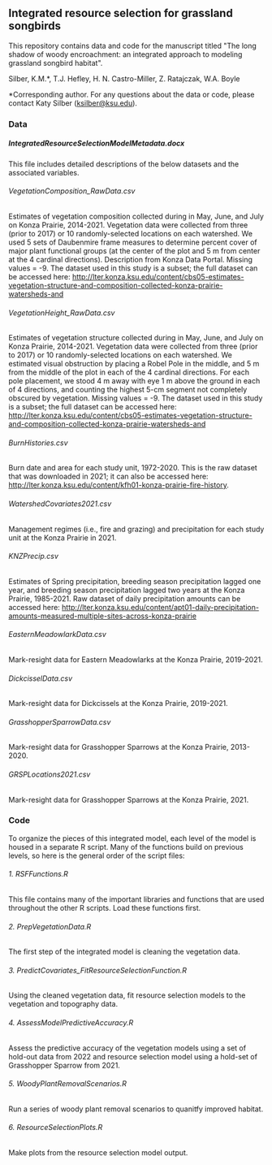 ## Integrated resource selection for grassland songbirds
This repository contains data and code for the manuscript titled "The long shadow of woody encroachment: an integrated approach to modeling grassland songbird habitat".

Silber, K.M.*, T.J. Hefley, H. N. Castro-Miller, Z. Ratajczak, W.A. Boyle 

*Corresponding author. For any questions about the data or code, please contact Katy Silber (ksilber@ksu.edu).


### Data

##### IntegratedResourceSelectionModelMetadata.docx
This file includes detailed descriptions of the below datasets and the associated variables.

###### VegetationComposition_RawData.csv
Estimates of vegetation composition collected during in May, June, and July on Konza Prairie, 2014-2021. Vegetation data were collected from three (prior to 2017) or 10 randomly-selected locations on each watershed. We used 5 sets of Daubenmire frame measures to determine percent cover of major plant functional groups (at the center of the plot and 5 m from center at the 4 cardinal directions). Description from Konza Data Portal. Missing values = -9. The dataset used in this study is a subset; the full dataset can be accessed here: http://lter.konza.ksu.edu/content/cbs05-estimates-vegetation-structure-and-composition-collected-konza-prairie-watersheds-and
###### VegetationHeight_RawData.csv
Estimates of vegetation structure collected during in May, June, and July on Konza Prairie, 2014-2021. Vegetation data were collected from three (prior to 2017) or 10 randomly-selected locations on each watershed. We estimated visual obstruction by placing a Robel Pole in the middle, and 5 m from the middle of the plot in each of the 4 cardinal directions. For each pole placement, we stood 4 m away with eye 1 m above the ground in each of 4 directions, and counting the highest 5-cm segment not completely obscured by vegetation. Missing values = -9. The dataset used in this study is a subset; the full dataset can be accessed here: http://lter.konza.ksu.edu/content/cbs05-estimates-vegetation-structure-and-composition-collected-konza-prairie-watersheds-and
###### BurnHistories.csv
Burn date and area for each study unit, 1972-2020. This is the raw dataset that was downloaded in 2021; it can also be accessed here: http://lter.konza.ksu.edu/content/kfh01-konza-prairie-fire-history.
###### WatershedCovariates2021.csv
Management regimes (i.e., fire and grazing) and precipitation for each study unit at the Konza Prairie in 2021.
###### KNZPrecip.csv
Estimates of Spring precipitation, breeding season precipitation lagged one year, and breeding season precipitation lagged two years at the Konza Prairie, 1985-2021. Raw dataset of daily precipitation amounts can be accessed here: http://lter.konza.ksu.edu/content/apt01-daily-precipitation-amounts-measured-multiple-sites-across-konza-prairie
###### EasternMeadowlarkData.csv
Mark-resight data for Eastern Meadowlarks at the Konza Prairie, 2019-2021.
###### DickcisselData.csv
Mark-resight data for Dickcissels at the Konza Prairie, 2019-2021.
###### GrasshopperSparrowData.csv
Mark-resight data for Grasshopper Sparrows at the Konza Prairie, 2013-2020.
###### GRSPLocations2021.csv
Mark-resight data for Grasshopper Sparrows at the Konza Prairie, 2021.

### Code

To organize the pieces of this integrated model, each level of the model is housed in a separate R script. Many of the functions build on previous levels, so here is the general order of the script files:

###### 1. RSFFunctions.R
This file contains many of the important libraries and functions that are used throughout the other R scripts. Load these functions first. 
###### 2. PrepVegetationData.R
The first step of the integrated model is cleaning the vegetation data. 
###### 3. PredictCovariates_FitResourceSelectionFunction.R
Using the cleaned vegetation data, fit resource selection models to the vegetation and topography data.
###### 4. AssessModelPredictiveAccuracy.R
Assess the predictive accuracy of the vegetation models using a set of hold-out data from 2022 and resource selection model using a hold-set of Grasshopper Sparrow from 2021.
###### 5. WoodyPlantRemovalScenarios.R
Run a series of woody plant removal scenarios to quanitfy improved habitat.
###### 6. ResourceSelectionPlots.R
Make plots from the resource selection model output.

